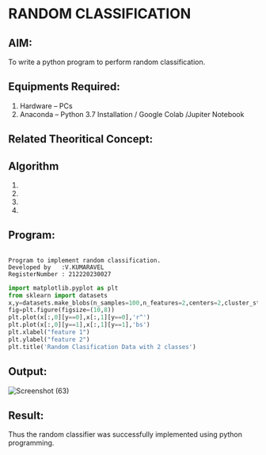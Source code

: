 # RANDOM CLASSIFICATION
## AIM:
To write a python program to perform random classification.

## Equipments Required:
1. Hardware – PCs
2. Anaconda – Python 3.7 Installation / Google Colab /Jupiter Notebook

## Related Theoritical Concept:

## Algorithm
1.
2.
3.
4.

## Program:
```

Program to implement random classification.
Developed by   :V.KUMARAVEL
RegisterNumber : 212220230027
```
```python
import matplotlib.pyplot as plt
from sklearn import datasets
x,y=datasets.make_blobs(n_samples=100,n_features=2,centers=2,cluster_std=1.05,random_state=2)
fig=plt.figure(figsize=(10,8))
plt.plot(x[:,0][y==0],x[:,1][y==0],'r^')
plt.plot(x[:,0][y==1],x[:,1][y==1],'bs')
plt.xlabel("feature 1")
plt.ylabel("feature 2")
plt.title('Random Clasification Data with 2 classes')
```

## Output:
![Screenshot (63)](https://user-images.githubusercontent.com/75235334/162919192-45bbece2-db38-4298-8164-3eb9b9ce4012.png)



## Result:
Thus the random classifier was successfully implemented using python programming.
